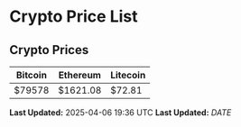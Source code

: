 # Crypto Price List

## Crypto Prices
| Bitcoin | Ethereum | Litecoin |
| ------- | -------- | -------- |
| $79578 | $1621.08 | $72.81 |
**Last Updated:** 2025-04-06 19:36 UTC
**Last Updated:** $DATE$
